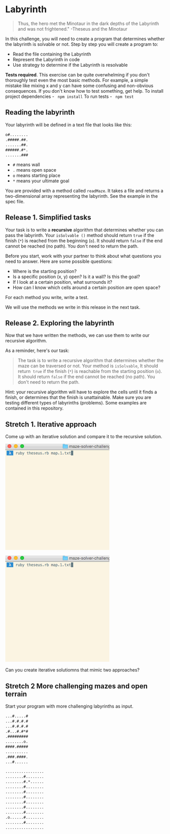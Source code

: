 # Labyrinth

> Thus, the hero met the Minotaur in the dark depths of the Labyrinth and was not frightened." -Theseus and the Minotaur

In this challenge, you will need to create a program that determines whether the labyrinth is solvable or not. Step by step you will create a program to:

   * Read the file containing the Labyrinth
   * Represent the Labyrinth in code
   * Use strategy to determine if the Labyrinth is resolvable

**Tests required**. This exercise can be quite overwhelming if you don't thoroughly test even the most basic methods. For example, a simple mistake like mixing x and y can have some confusing and non-obvious consequences. If you don't know how to test something, get help.
To install project dependencies - `` npm install``
To run tests - `` npm test``

## Reading the labyrinth

Your labyrinth will be defined in a text file that looks like this:

```
o#........
.#####.##.
.......##.
######.#*.
.......###
```
 * `#` means wall
 * `.` means open space
 * `o` means starting place
 * `*` means your ultimate goal


You are provided with a method called `readMaze`. It takes a file and returns a two-dimensional array representing the labyrinth. See the example in the spec file.

## Release 1. Simplified tasks

Your task is to write a **recursive** algorithm that determines whether you can pass the labyrinth. Your `isSolvable ()` method should return `true` if the finish (`*`) is reached from the beginning (`o`). It should return `false` if the end cannot be reached (no path). You don't need to return the path.

Before you start, work with your partner to think about what questions you need to answer. Here are some possible questions:

 * Where is the starting position?
 * Is a specific position (x, y) open? Is it a wall? Is this the goal?
 * If I look at a certain position, what surrounds it?
 * How can I know which cells around a certain position are open space?

For each method you write, write a test.

We will use the methods we write in this release in the next task.

## Release 2. Exploring the labyrinth

Now that we have written the methods, we can use them to write our recursive algorithm.

As a reminder, here's our task:

> The task is to write a recursive algorithm that determines whether the maze can be traversed or not. Your method is `isSolvable`, It should return` true` if the finish (`*`) is reachable from the starting position (`o`). It should return `false` if the end cannot be reached (no path). You don't need to return the path.

Hint: your recursive algorithm will have to explore the cells until it finds a finish, or determines that the finish is unattainable.
Make sure you are testing different types of labyrinths (problems). Some examples are contained in this repository.

## Stretch 1. Iterative approach

Come up with an iterative solution and compare it to the recursive solution.

![](assets/dfs.gif)


![](assets/bfs.gif)

Can you create iterative solutiomns that mimic two approaches?
## Stretch 2 More challenging mazes and open terrain

Start your program with more challenging labyrinths as input.
```
...#.....#
...#.#.#.#
...#.#.#.#
.#...#.#*#
.#########
........o.
####.#####
..........
.###.####.
...#......
```


```
.................
........#........
........#.*......
........#........
........#........
........#........
........#........
........#........
........#........
.o......#........
........#........
.................
```
